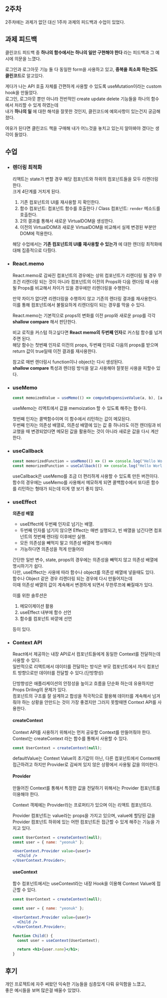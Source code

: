## 2주차

2주차에는 과제가 없던 대신 1주차 과제의 피드백과 수업이 있었다.

## 과제 피드백

클린코드 피드백 중 **하나의 함수에서는 하나의 일만 구현해야 한다** 라는 피드백과 그 예시에 의문을 느꼈다.

로그인과 로그아웃 기능 둘 다 동일한 form을 사용하고 있고, **중복을 최소화 하는것도 클린코드**로 알고있다.

게다가 나는 API 호출 자체를 간편하게 사용할 수 있도록 useMutation이라는 custom hook을 만들었다.  
로그인, 로그아웃 뿐만 아니라 전반적인 create update delete 기능들을 하나의 함수에서 처리할 수 있게 하였는데  
내가 **하나의 일** 에 대한 해석을 잘못한 것인지, 클린코드에 예외사항이 있는건지 궁금해졌다.

여유가 된다면 클린코드 책을 구매해 내가 어느것을 놓치고 있는지 알아봐야 겠다는 생각이 들었다.

## 수업

- ### 렌더링 최적화

  리액트는 state가 변할 경우 해당 컴포넌트와 하위의 컴포넌트들을 모두 리렌더링 한다.  
   크게 4단계를 거치게 된다.

  1. 기존 컴포넌트의 UI를 재사용할 지 확인한다.
  2. 함수 컴포넌트: 컴포넌트 함수를 호출한다 / Class 컴포넌트: `render` 메소드를 호출한다.
  3. 2의 결과를 통해서 새로운 VirtualDOM을 생성한다.
  4. 이전의 VirtualDOM과 새로운 VirtualDOM을 비교해서 실제 변경된 부분만 DOM에 적용한다.

  해당 수업에서는 **기존 컴포넌트의 UI를 재사용할 수 있는가** 에 대한 렌더링 최적화에 대해 집중적으로 다뤘다.

- ### React.memo

  React.memo로 감싸진 컴포넌트의 경우에는 상위 컴포넌트가 리렌더링 될 경우 무조건 리렌더링 되는 것이 아니라 컴포넌트의 이전의 Props와 다음 렌더링 때 사용될 Props를 비교해서 차이가 있을 경우에만 리렌더링을 수행한다.

  만약 차이가 없다면 리렌더링을 수행하지 않고 기존의 렌더링 결과를 재사용한다.  
  이를 통해 컴포넌트에서 불필요하게 리렌더링이 되는 경우를 막을 수 있다.

  React.memo는 기본적으로 props의 변화를 이전 prop와 새로운 prop를 각각 **shallow compare** 해서 판단한다.

  비교 로직을 커스텀 하고싶다면 **React memo의 두번째 인자**로 커스텀 함수를 넘겨주면 된다.  
  해당 함수는 첫번째 인자로 이전의 props, 두번째 인자로 다음의 props를 받으며 return 값이 true일때 이전 결과를 재사용한다.

  참고로 매번 렌더링시 function이나 object는 다시 생성된다.  
  **shallow compare** 특성과 렌더링 방식을 알고 사용해야 잘못된 사용을 피할수 있다.

- ### useMemo

  ```jsx
  const memoizedValue = useMemo(() => computeExpensiveValue(a, b), [a, b]);
  ```

  useMemo는 리액트에서 값을 memoization 할 수 있도록 해주는 함수다.

  첫번째 인자는 콜백함수이며 이 함수에서 리턴하는 값이 메모된다.  
  두번째 인자는 의존성 배열로, 의존성 배열에 있는 값 중 하나라도 이전 렌더링과 비교했을 때 변경되었다면 메모된 값을 활용하는 것이 아니라 새로운 값을 다시 계산한다.

- ### useCallback

  ```jsx
  const memorizedFunction = useMemo(() => () => console.log("Hello World"), []);
  const memorizedFunction = useCallback(() => console.log("Hello World"), []);
  ```

  useCallback은 useMemo를 조금 더 편리하게 사용할 수 있도록 만든 버전이다.  
  함수의 경우에는 useMemo를 사용해서 메모하게 되면 콜백함수에서 또다른 함수를 리턴하는 형태가 되는데 이게 영 보기 좋지 않다.

- ### useEffect

  **의존성 배열**

  - useEffect에 두번째 인자로 넘기는 배열.
  - 두번째 인자를 넘기지 않으면 Effect는 매번 실행되고, 빈 배열을 넘긴다면 컴포넌트의 첫번째 렌더링 이후에만 실행.
  - 모든 의존성을 빼먹지 말고 의존성 배열에 명시해라
  - 가능하다면 의존성을 적게 만들어라

  간단한 일반 변수, state, props의 경우에는 의존성을 빼먹지 않고 의존성 배열에 명시하기가 쉽다.  
  다만, useEffect는 사용에 따라 함수나 object를 의존성 배열에 넣을때도 있다.  
  함수나 Object 같은 경우 리렌더링 되는 경우에 다시 만들어지는데  
  이때 의존성 배열의 값이 계속해서 변경하게 되면서 무한루프에 빠질때가 있다.

  이를 위한 솔루션은

  1. 메모이제이션 활용
  2. useEffect 내부에 함수 선언
  3. 함수를 컴포넌트 바깥에 선언

  등이 있다.

- ### Context API

  React에서 제공하는 내장 API로서 컴포넌트들에게 동일한 Context를 전달하는데 사용할 수 있다.  
   일반적으로 리액트에서 데이터를 전달하는 방식은 부모 컴포넌트에서 자식 컴포넌트 방향으로만 데이터를 전달할 수 있다.(단방향성)

  단방향성은 애플리케이션의 안정성을 높이고 흐름을 단순화 하는데 유용하지만 Props Driling의 문제가 있다.  
   컴포넌트의 구조를 잘 설계하고 합성을 적극적으로 활용해 데이터를 계속해서 넘겨줘야 하는 상황을 안만드는 것이 가장 좋겠지만 그러지 못할때엔 Context API를 사용한다.

  #### createContext

  Context API를 사용하기 위해서는 먼저 공유할 Context를 만들어줘야 한다.  
   Context는 createContext 라는 함수를 통해서 사용할 수 있다.

  ```jsx
  const UserContext = createContext(null);
  ```

  defaultValue는 Context Value의 초기값이 아닌, 다른 컴포넌트에서 Context에 접근하려고 하지만 Provider로 감싸져 있지 않은 상황에서 사용될 값을 의미한다.

  #### Provider

  만들어진 Context를 통해서 특정한 값을 전달하기 위해서는 Provider 컴포넌트를 이용해야 한다.

  Context 객체에는 Provider라는 프로퍼티가 있으며 이는 리액트 컴포넌트다.

  Provider 컴포넌트는 value라는 props을 가지고 있으며, value에 할당된 값을 Provider 컴포넌트 하위에 있는 어떤 컴포넌트든 접근할 수 있게 해주는 기능을 가지고 있다.

  ```jsx
  const UserContext = createContext(null);
  const user = { name: "yeonuk" };

  <UserContext.Provider value={user}>
    <Child />
  </UserContext.Provider>;
  ```

  #### useContext

  함수 컴포넌트에서는 useContext라는 내장 Hook을 이용해 Context Value에 접근할 수 있다.

  ```jsx
  const UserContext = createContext(null);

  const user = { name: "yeonuk" };

  <UserContext.Provider value={user}>
    <Child />
  </UserContext.Provider>;

  function Child() {
    const user = useContext(UserContext);

    return <h1>{user.name}</h1>;
  }
  ```

## 후기

개인 프로젝트에 자주 써왔던 익숙한 기능들을 심층있게 다뤄 유익함을 느꼈고,  
좋은 예시들을 보며 많은걸 배울수 있었다.
